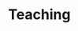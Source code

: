 ---
layout: page
title: Teaching
order: 3
nav: true
dropdown: true
children: 
    - title: Students
      permalink: /students/
    - title: Courses
      permalink: /teaching-courses/
    - title: Outreach
      permalink: /outreach/

---